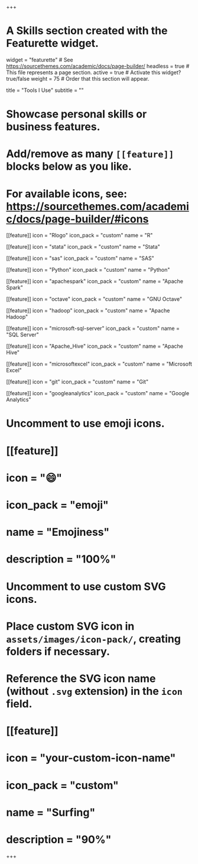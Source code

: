 +++
# A Skills section created with the Featurette widget.
widget = "featurette"  # See https://sourcethemes.com/academic/docs/page-builder/
headless = true  # This file represents a page section.
active = true  # Activate this widget? true/false
weight = 75  # Order that this section will appear.

title = "Tools I Use"
subtitle = ""

# Showcase personal skills or business features.
# 
# Add/remove as many `[[feature]]` blocks below as you like.
# 
# For available icons, see: https://sourcethemes.com/academic/docs/page-builder/#icons

[[feature]]
  icon = "Rlogo"
  icon_pack = "custom"
  name = "R"

[[feature]]
  icon = "stata"
  icon_pack = "custom"
  name = "Stata"
  
[[feature]]
  icon = "sas"
  icon_pack = "custom"
  name = "SAS"
  
[[feature]]
  icon = "Python"
  icon_pack = "custom"
  name = "Python"  

[[feature]]
  icon = "apachespark"
  icon_pack = "custom"
  name = "Apache Spark"

[[feature]]
  icon = "octave"
  icon_pack = "custom"
  name = "GNU Octave"
  
[[feature]]
  icon = "hadoop"
  icon_pack = "custom"
  name = "Apache Hadoop"
  
[[feature]]
  icon = "microsoft-sql-server"
  icon_pack = "custom"
  name = "SQL Server"  

[[feature]]
  icon = "Apache_Hive"
  icon_pack = "custom"
  name = "Apache Hive"  

[[feature]]
  icon = "microsoftexcel"
  icon_pack = "custom"
  name = "Microsoft Excel"
  
[[feature]]
  icon = "git"
  icon_pack = "custom"
  name = "Git"
  
[[feature]]
  icon = "googleanalytics"
  icon_pack = "custom"
  name = "Google Analytics"


# Uncomment to use emoji icons.
# [[feature]]
#  icon = ":smile:"
#  icon_pack = "emoji"
#  name = "Emojiness"
#  description = "100%"  

# Uncomment to use custom SVG icons.
# Place custom SVG icon in `assets/images/icon-pack/`, creating folders if necessary.
# Reference the SVG icon name (without `.svg` extension) in the `icon` field.
# [[feature]]
#  icon = "your-custom-icon-name"
#  icon_pack = "custom"
#  name = "Surfing"
#  description = "90%"

+++